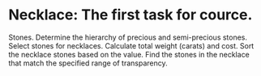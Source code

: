# Necklace: The first task for cource.
Stones.
Determine the hierarchy of precious and semi-precious stones.
Select stones for necklaces.
Calculate total weight (carats) and cost.
Sort the necklace stones based on the value.
Find the stones in the necklace that match the specified range of transparency.
